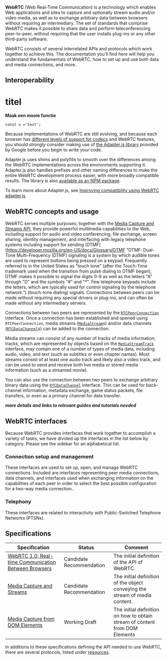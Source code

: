 **WebRTC** (Web Real-Time Communication) is a technology which enables Web applications and sites to capture and optionally stream audio and/or video media, as well as to exchange arbitrary data between browsers without requiring an intermediary. The set of standards that comprise WebRTC makes it possible to share data and perform teleconferencing peer-to-peer, without requiring that the user installs plug-ins or any other third-party software.

WebRTC consists of several interrelated APIs and protocols which work together to achieve this. The documentation you'll find here will help you understand the fundamentals of WebRTC, how to set up and use both data and media connections, and more.

## Interoperability

<CodeExercise id="HAAkr2gKCEXV0aOGJi1T" title="Sprint review">
  
  # titel
  
  **Maak een mooie functie**
  ```
  const x ='test';
  ```
  
</CodeExercise>

Because implementations of WebRTC are still evolving, and because each browser has [different levels of support for codecs](https://developer.mozilla.org/en-US/docs/Web/Media/Formats/WebRTC_codecs) and WebRTC features, you should _strongly_ consider making use of [the Adapter.js library](https://github.com/webrtcHacks/adapter) provided by Google before you begin to write your code.

Adapter.js uses shims and polyfills to smooth over the differences among the WebRTC implementations across the environments supporting it. Adapter.js also handles prefixes and other naming differences to make the entire WebRTC development process easier, with more broadly compatible results. The library is also [available as an NPM package](https://www.npmjs.com/package/webrtc-adapter).

To learn more about Adapter.js, see [Improving compatibility using WebRTC adapter.js](https://developer.mozilla.org/en-US/docs/Web/API/WebRTC_API/adapter.js).

## WebRTC concepts and usage

WebRTC serves multiple purposes; together with the [Media Capture and Streams API](https://developer.mozilla.org/en-US/docs/Web/API/Media_Streams_API), they provide powerful multimedia capabilities to the Web, including support for audio and video conferencing, file exchange, screen sharing, identity management, and interfacing with legacy telephone systems including support for sending [DTMF](https://developer.mozilla.org/en-US/docs/Glossary/DTMF "DTMF: Dual-Tone Multi-Frequency (DTMF) signaling is a system by which audible tones are used to represent buttons being pressed on a keypad. Frequently referred to in the United States as "touch tone" (after the Touch-Tone trademark used when the transition from pulse dialing to DTMF began), DTMF makes it possible to signal the digits 0-9 as well as the letters "A" through "D" and the symbols "#" and "*". Few telephone keypads include the letters, which are typically used for control signaling by the telephone network.") (touch-tone dialing) signals. Connections between peers can be made without requiring any special drivers or plug-ins, and can often be made without any intermediary servers.

Connections between two peers are represented by the [`RTCPeerConnection`](https://developer.mozilla.org/en-US/docs/Web/API/RTCPeerConnection "The RTCPeerConnection interface represents a WebRTC connection between the local computer and a remote peer. It provides methods to connect to a remote peer, maintain and monitor the connection, and close the connection once it's no longer needed.") interface. Once a connection has been established and opened using `RTCPeerConnection`, media streams ([`MediaStream`](https://developer.mozilla.org/en-US/docs/Web/API/MediaStream "The MediaStream interface represents a stream of media content. A stream consists of several tracks such as video or audio tracks. Each track is specified as an instance of MediaStreamTrack.")s) and/or data channels ([`RTCDataChannel`](https://developer.mozilla.org/en-US/docs/Web/API/RTCDataChannel "The RTCDataChannel interface represents a network channel which can be used for bidirectional peer-to-peer transfers of arbitrary data. Every data channel is associated with an RTCPeerConnection, and each peer connection can have up to a theoretical maximum of 65,534 data channels (the actual limit may vary from browser to browser).")s) can be added to the connection.

Media streams can consist of any number of tracks of media information; tracks, which are represented by objects based on the [`MediaStreamTrack`](https://developer.mozilla.org/en-US/docs/Web/API/MediaStreamTrack "The MediaStreamTrack interface represents a single media track within a stream; typically, these are audio or video tracks, but other track types may exist as well.") interface, may contain one of a number of types of media data, including audio, video, and text (such as subtitles or even chapter names). Most streams consist of at least one audio track and likely also a video track, and can be used to send and receive both live media or stored media information (such as a streamed movie).

You can also use the connection between two peers to exchange arbitrary binary data using the [`RTCDataChannel`](https://developer.mozilla.org/en-US/docs/Web/API/RTCDataChannel "The RTCDataChannel interface represents a network channel which can be used for bidirectional peer-to-peer transfers of arbitrary data. Every data channel is associated with an RTCPeerConnection, and each peer connection can have up to a theoretical maximum of 65,534 data channels (the actual limit may vary from browser to browser).") interface. This can be used for back-channel information, metadata exchange, game status packets, file transfers, or even as a primary channel for data transfer.

_**more details and links to relevant guides and tutorials needed**_

## WebRTC interfaces

Because WebRTC provides interfaces that work together to accomplish a variety of tasks, we have divided up the interfaces in the list below by category. Please see the sidebar for an alphabetical list.

### Connection setup and management

These interfaces are used to set up, open, and manage WebRTC connections. Included are interfaces representing peer media connections, data channels, and interfaces used when exchanging information on the capabilities of each peer in order to select the best possible configuration for a two-way media connection..

### Telephony

These interfaces are related to interactivity with Public-Switched Telephone Networks (PTSNs).

## Specifications

| Specification | Status | Comment |
| --- | --- | --- |
| [WebRTC 1.0: Real-time Communication Between Browsers](https://w3c.github.io/webrtc-pc/ "The 'WebRTC 1.0: Real-time Communication Between Browsers' specification") | Candidate Recommendation | The initial definition of the API of WebRTC. |
| [Media Capture and Streams](https://w3c.github.io/mediacapture-main/ "The 'Media Capture and Streams' specification") | Candidate Recommendation | The initial definition of the object conveying the stream of media content. |
| [Media Capture from DOM Elements](https://w3c.github.io/mediacapture-fromelement/ "The 'Media Capture from DOM Elements' specification") | Working Draft | The initial definition on how to obtain stream of content from DOM Elements |

In additions to these specifications defining the API needed to use WebRTC, there are several protocols, listed under [resources](https://developer.mozilla.org/en-US/docs/Web/API/WebRTC_API#Protocols).
